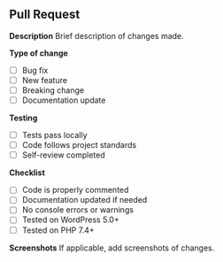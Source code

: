 ## Pull Request

**Description**
Brief description of changes made.

**Type of change**
- [ ] Bug fix
- [ ] New feature
- [ ] Breaking change
- [ ] Documentation update

**Testing**
- [ ] Tests pass locally
- [ ] Code follows project standards
- [ ] Self-review completed

**Checklist**
- [ ] Code is properly commented
- [ ] Documentation updated if needed
- [ ] No console errors or warnings
- [ ] Tested on WordPress 5.0+
- [ ] Tested on PHP 7.4+

**Screenshots**
If applicable, add screenshots of changes.
